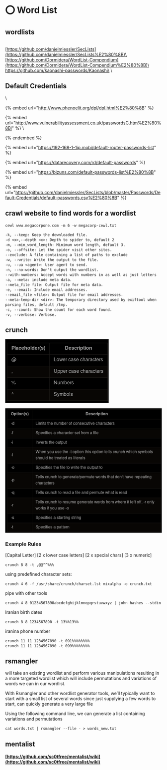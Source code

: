 # ⭕ Word List

## wordlists

\
[https://github.com/danielmiessler/SecLists​](https://github.com/danielmiessler/SecLists%E2%80%8B)\
[https://github.com/Dormidera/WordList-Compendium​](https://github.com/Dormidera/WordList-Compendium%E2%80%8B)\
​https://github.com/kaonashi-passwords/Kaonashi\
\


## Default Credentials

\


{% embed url="http://www.phenoelit.org/dpl/dpl.html%E2%80%8B" %}

{% embed url="http://www.vulnerabilityassessment.co.uk/passwordsC.htm%E2%80%8Bl" %}
\

{% endembed %}

{% embed url="https://192-168-1-1ip.mobi/default-router-passwords-list" %}

{% embed url="https://datarecovery.com/rd/default-passwords" %}

{% embed url="https://bizuns.com/default-passwords-list%E2%80%8B" %}

{% embed url="https://github.com/danielmiessler/SecLists/blob/master/Passwords/Default-Credentials/default-passwords.csv%E2%80%8B" %}

## crawl website to find words for a wordlist

```
cewl www.megacorpone.com -m 6 -w megacorp-cewl.txt
```

```
-k, --keep: Keep the downloaded file.
-d <x>,--depth <x>: Depth to spider to, default 2
-m, --min_word_length: Minimum word length, default 3.
-o, --offsite: Let the spider visit other sites.
--exclude: A file containing a list of paths to exclude
-w, --write: Write the output to the file.
-u, --ua <agent>: User agent to send.
-n, --no-words: Don't output the wordlist.
--with-numbers: Accept words with numbers in as well as just letters
-a, --meta: include meta data.
--meta_file file: Output file for meta data.
-e, --email: Include email addresses.
--email_file <file>: Output file for email addresses.
--meta-temp-dir <dir>: The temporary directory used by exiftool when parsing files, default /tmp.
-c, --count: Show the count for each word found.
-v, --verbose: Verbose.
```

## crunch

![](<../../.gitbook/assets/image (51).png>)

![](<../../.gitbook/assets/image (14).png>)

### Example Rules

\[Capital Letter] \[2 x lower case letters] \[2 x special chars] \[3 x numeric]

```
crunch 8 8 -t ,@@^^%%%
```

using predefined character sets:

```
crunch 4 6 -f /usr/share/crunch/charset.lst mixalpha -o crunch.txt
```

pipe with other tools

```
crunch 4 8 01234567890abcdefghijklmnopqrstuvwxyz | john hashes --stdin
```

Iranian birth dates

```
crunch 8 8 1234567890 -t 13%%13%%
```

iranina phone number

```
crunch 11 11 1234567890 -t 091%%%%%%%%
crunch 11 11 1234567890 -t 099%%%%%%%%
```

## rsmangler

will take an existing wordlist and perform various manipulations resulting in a more targeted wordlist which will include permutations and variations of words we can in our wordlist.

With Rsmangler and other wordlist generator tools, we’ll typically want to start with a small list of several words since just supplying a few words to start, can quickly generate a very large file

Using the following command line, we can generate a list containing variations and permutations

```
cat words.txt | rsmangler --file - > words_new.txt
```

## mentalist

#### [https://github.com/sc0tfree/mentalist/wiki](https://github.com/sc0tfree/mentalist/wiki)

